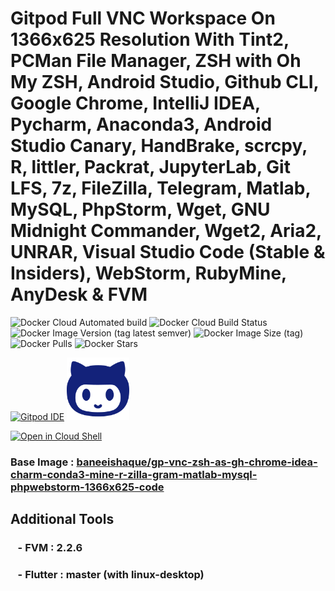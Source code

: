 # Gitpod Full VNC Workspace On 1366x625 Resolution With Tint2, PCMan File Manager, ZSH with Oh My ZSH, Android Studio, Github CLI, Google Chrome, IntelliJ IDEA, Pycharm, Anaconda3, Android Studio Canary, HandBrake, scrcpy, R, littler, Packrat, JupyterLab, Git LFS, 7z, FileZilla, Telegram, Matlab, MySQL, PhpStorm, Wget, GNU Midnight Commander, Wget2, Aria2, UNRAR, Visual Studio Code (Stable & Insiders), WebStorm, RubyMine, AnyDesk & FVM

![Docker Cloud Automated build](https://img.shields.io/docker/cloud/automated/baneeishaque/gp-zsh-as-gh-chrome-idea-charm-conda3-mine-r-zilla-gram-matlab-mysql-phpwebstorm-1366x625-code-fvm)
![Docker Cloud Build Status](https://img.shields.io/docker/cloud/build/baneeishaque/gp-zsh-as-gh-chrome-idea-charm-conda3-mine-r-zilla-gram-matlab-mysql-phpwebstorm-1366x625-code-fvm)
![Docker Image Version (tag latest semver)](https://img.shields.io/docker/v/baneeishaque/gp-zsh-as-gh-chrome-idea-charm-conda3-mine-r-zilla-gram-matlab-mysql-phpwebstorm-1366x625-code-fvm/latest)
![Docker Image Size (tag)](https://img.shields.io/docker/image-size/baneeishaque/gp-zsh-as-gh-chrome-idea-charm-conda3-mine-r-zilla-gram-matlab-mysql-phpwebstorm-1366x625-code-fvm/latest)
![Docker Pulls](https://img.shields.io/docker/pulls/baneeishaque/gp-zsh-as-gh-chrome-idea-charm-conda3-mine-r-zilla-gram-matlab-mysql-phpwebstorm-1366x625-code-fvm)
![Docker Stars](https://img.shields.io/docker/stars/baneeishaque/gp-zsh-as-gh-chrome-idea-charm-conda3-mine-r-zilla-gram-matlab-mysql-phpwebstorm-1366x625-code-fvm)

<a href="https://gitpod.io/#https://github.com/Baneeishaque/gp-zsh-as-gh-chrome-idea-charm-conda3-mine-r-zilla-gram-matlab-mysql-phpwebstorm-1366x625-code-fvm"><img src="https://icons-for-free.com/iconfiles/png/512/gitpod-1324440164066425542.png" alt="Gitpod IDE" width="100" height="100"></a>
<a href="https://github1s.com/Baneeishaque/gp-zsh-as-gh-chrome-idea-charm-conda3-mine-r-zilla-gram-matlab-mysql-phpwebstorm-1366x625-code-fvm"><img src="https://raw.githubusercontent.com/conwnet/github1s/master/resources/images/logo.svg" alt="Github1s Editor" width="100" height="100"></a>

[![Open in Cloud Shell](https://gstatic.com/cloudssh/images/open-btn.svg)](https://ssh.cloud.google.com/cloudshell/editor?cloudshell_git_repo=https://github.com/Baneeishaque/gp-zsh-as-gh-chrome-idea-charm-conda3-mine-r-zilla-gram-matlab-mysql-phpwebstorm-1366x625-code-fvm)

### Base Image : [baneeishaque/gp-vnc-zsh-as-gh-chrome-idea-charm-conda3-mine-r-zilla-gram-matlab-mysql-phpwebstorm-1366x625-code](https://hub.docker.com/repository/docker/baneeishaque/gp-vnc-zsh-as-gh-chrome-idea-charm-conda3-mine-r-zilla-gram-matlab-mysql-phpwebstorm-1366x625-code)  

## Additional Tools
### &nbsp;&nbsp; - FVM : 2.2.6
### &nbsp;&nbsp; - Flutter : master (with linux-desktop)

[//]: # "[![Gitpod ready-to-code](https://img.shields.io/badge/Gitpod-ready--to--code-blue?logo=gitpod)](https://gitpod.io/#https://github.com/Baneeishaque/gp-zsh-as-gh-chrome-idea-charm-conda3-mine-r-zilla-gram-matlab-mysql-phpwebstorm-1366x625-code-fvm)"
